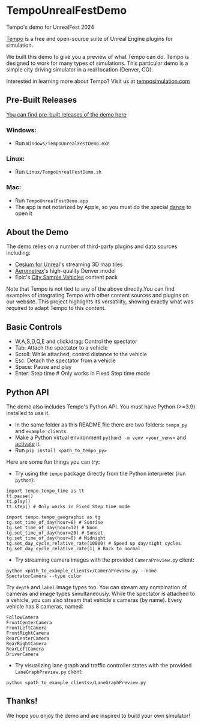 # TempoUnrealFestDemo
Tempo's demo for UnrealFest 2024

[Tempo](https://github.com/tempo-sim/Tempo/) is a free and open-source suite of Unreal Engine plugins for simulation.

We built this demo to give you a preview of what Tempo can do. Tempo is designed to work for many types of simulations. This particular demo is a simple city driving simulator in a real location (Denver, CO).

Interested in learning more about Tempo? Visit us at [temposimulation.com](http://temposimulation.com)

## Pre-Built Releases
[You can find pre-built releases of the demo here](https://drive.google.com/drive/folders/1dqdmuhC0qEBxhdnEvxWI3AdmlIzjFbyg?usp=drive_link)
### Windows:
- Run `Windows/TempoUnrealFestDemo.exe`
### Linux:
- Run `Linux/TempoUnrealFestDemo.sh`
### Mac:
- Run `TempoUnrealFestDemo.app`
- The app is not notarized by Apple, so you must do the special [dance](https://support.apple.com/guide/mac-help/open-a-mac-app-from-an-unknown-developer-mh40616/15.0/mac/15.0) to open it

## About the Demo
The demo relies on a number of third-party plugins and data sources including:
- [Cesium for Unreal](https://cesium.com/platform/cesium-for-unreal/)'s streaming 3D map tiles
- [Aerometrex](https://aerometrex.com.au/)'s high-quality Denver model
- Epic's [City Sample Vehicles](https://www.unrealengine.com/marketplace/en-US/product/city-sample-vehicles?sessionInvalidated=true) content pack

Note that Tempo is not tied to any of the above directly.You can find examples of integrating Tempo with other content sources and plugins on our website. This project highlights its versatility, showing exactly what was required to adapt Tempo to this content.

## Basic Controls
- W,A,S,D,Q,E and click/drag: Control the spectator
- Tab: Attach the spectator to a vehicle
- Scroll: While attached, control distance to the vehicle
- Esc: Detach the spectator from a vehicle
- Space: Pause and play
- Enter: Step time # Only works in Fixed Step time mode

## Python API
The demo also includes Tempo's Python API. You must have Python (>=3.9) installed to use it.
- In the same folder as this README file there are two folders: `tempo_py` and `example_clients`.
- Make a Python virtual environment `python3 -m venv <your_venv>` and [activate](https://docs.python.org/3/library/venv.html#how-venvs-work) it.
- Run `pip install <path_to_tempo_py>`

Here are some fun things you can try:
- Try using the `tempo` package directly from the Python interpreter (run `python`):
```
import tempo.tempo_time as tt
tt.pause()
tt.play()
tt.step() # Only works in Fixed Step time mode

import tempo.tempo_geographic as tg
tg.set_time_of_day(hour=6) # Sunrise
tg.set_time_of_day(hour=12) # Noon
tg.set_time_of_day(hour=20) # Sunset
tg.set_time_of_day(hour=0) # Midnight
tg.set_day_cycle_relative_rate(10000) # Speed up day/night cycles
tg.set_day_cycle_relative_rate(1) # Back to normal
```
- Try streaming camera images with the provided `CameraPreview.py` client:
```
python <path_to_example_clients>/CameraPreview.py --name SpectatorCamera --type color
```
Try `depth` and `label` image types too. You can stream any combination of cameras and image types simultaneously. While the spectator is attached to a vehicle, you can also stream that vehicle's cameras (by name). Every vehicle has 8 cameras, named:
```
FollowCamera
FrontCenterCamera
FrontLeftCamera
FrontRightCamera
RearCenterCamera
RearRightCamera
RearLeftCamera
DriverCamera
```
- Try visualizing lane graph and traffic controller states with the provided `LaneGraphPreview.py` client:
```
python <path_to_example_clients>/LaneGraphPreview.py
```
## Thanks!
We hope you enjoy the demo and are inspired to build your own simulator!
